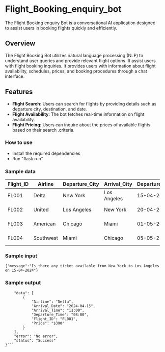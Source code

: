 # Flight_Booking_enquiry_bot

The Flight Booking enquiry Bot is a conversational AI application designed to assist users in booking flights quickly and efficiently.

## Overview

The Flight Booking Bot utilizes natural language processing (NLP) to understand user queries and provide relevant flight options. It assist users with flight booking inquiries. It provides users with information about flight availability, schedules, prices, and booking procedures through a chat interface.

## Features

- **Flight Search**: Users can search for flights by providing details such as departure city, destination, and date.
- **Flight Availability**: The bot fetches real-time information on flight availability.
- **Flight Pricing**: Users can inquire about the prices of available flights based on their search .criteria.

### How to use

- Install the required dependencies
- Run "flask run"

### Sample data

| Flight_ID | Airline   | Departure_City | Arrival_City | Departure_Date | Departure_Time | Arrival_Date | Arrival_Time | Price |
|-----------|-----------|----------------|--------------|----------------|----------------|--------------|--------------|-------|
| FL001     | Delta     | New York       | Los Angeles  | 15-04-2024     | 8:00 AM        | 15-04-2024   | 11:00 AM     | $300  |
| FL002     | United    | Los Angeles    | New York     | 20-04-2024     | 10:00 AM       | 20-04-2024   | 4:00 PM      | $350  |
| FL003     | American  | Chicago        | Miami        | 01-05-2024     | 12:00 PM       | 01-05-2024   | 3:00 PM      | $280  |
| FL004     | Southwest | Miami          | Chicago      | 05-05-2024     | 2:00 PM        | 05-05-2024   | 5:00 PM      | $260  |


### Sample input

```{"message":"Is there any ticket available from New York to Los Angeles on 15-04-2024"}```

### Sample output

```{
    "data": [
        {
            "Airline": "Delta",
            "Arrival_Date": "2024-04-15",
            "Arrival_Time": "11:00",
            "Departure_Time": "08:00",
            "Flight_ID": "FL001",
            "Price": "$300"
        }
    ],
    "error": "No error",
    "status": "Success"
}```